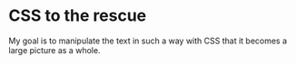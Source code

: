 # CSS to the rescue

My goal is to manipulate the text in such a way with CSS that it becomes a large picture as a whole.
